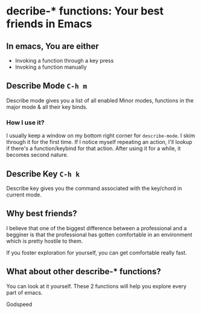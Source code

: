 # decribe-* functions: Your best friends in Emacs

## In emacs, You are either
- Invoking a function through a key press
- Invoking a function manually

## Describe Mode `C-h m`
Describe mode gives you a list of all enabled Minor modes, functions in the major mode & all their key binds.

### How I use it?
I usually keep a window on my bottom right corner for `describe-mode`. I skim through it for the first time. If I notice myself repeating an action, I'll lookup if there's a function/keybind for that action. After using it for a while, it becomes second nature.

## Describe Key `C-h k`
Describe key gives you the command associated with the key/chord in current mode.

## Why best friends?
I believe that one of the biggest difference between a professional and a begginer is that the professional has gotten comfortable in an environment which is pretty hostile to them.

If you foster exploration for yourself, you can get comfortable really fast. 

## What about other describe-* functions?
You can look at it yourself. These 2 functions will help you explore every part of emacs.

Godspeed
